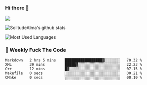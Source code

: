 ### Hi there 👋

<p>
  <a href="https://count.getloli.com/"><img src="https://count.getloli.com/get/@:solitudealma"></a>
</p>

![SolitudeAlma's github stats](https://github-readme-stats.vercel.app/api?username=solitudealma&show_icons=true&theme=radical)

![Most Used Languages](https://github-readme-stats.vercel.app/api/top-langs/?username=solitudealma&layout=compact&hide_border=true&theme=dark)
<!-- ![visitors](https://visitor-badge.glitch.me/badge?page_id=solitudealma.solitudealma.id) -->


### :dart: Weekly Fuck The Code

<!--START_SECTION:waka-->

```text
Markdown   2 hrs 5 mins    █████████████████▓░░░░░░░   70.32 %
XML        39 mins         █████▓░░░░░░░░░░░░░░░░░░░   22.23 %
C++        12 mins         █▓░░░░░░░░░░░░░░░░░░░░░░░   07.15 %
Makefile   0 secs          ░░░░░░░░░░░░░░░░░░░░░░░░░   00.21 %
CMake      0 secs          ░░░░░░░░░░░░░░░░░░░░░░░░░   00.10 %
```

<!--END_SECTION:waka-->

